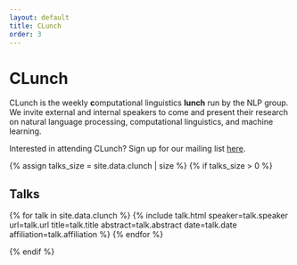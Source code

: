 ```yaml
---
layout: default
title: CLunch
order: 3
---
```

# CLunch
CLunch is the weekly <b>c</b>omputational linguistics <b>lunch</b> run by the NLP group.
We invite external and internal speakers to come and present their research on natural language processing, computational linguistics, and machine learning.

Interested in attending CLunch? Sign up for our mailing list [here](http://lists.seas.upenn.edu/mailman/listinfo/clunch).

{% assign talks_size = site.data.clunch | size %}
{% if talks_size > 0 %}
  <p>
  <h2>Talks</h2>

  {% for talk in site.data.clunch %}
    {% include talk.html speaker=talk.speaker url=talk.url title=talk.title abstract=talk.abstract date=talk.date affiliation=talk.affiliation %}
  {% endfor %}
  </p>
{% endif %}
